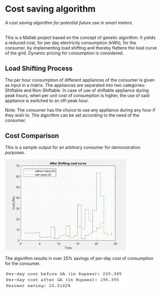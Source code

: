 # Cost saving algorithm
###### A cost saving algorithm for potential future use in smart meters.

This is a Matlab project based on the concept of genetic algorithm. 
It yields a reduced cost, for per day electricity consumption (kWh), for the consumer, by implementing load shifting and thereby flattens the load
curve of the grid. Dynamic pricing for consumption is considered.

## Load Shifting Process
The per hour consumption of different appliances of the consumer is given as input in a matrix.
The appliances are separated into two categories: Shiftable and Non-Shiftable.
In case of use of shiftable appliance during peak hours, when per unit cost of consumption is higher, the use of said appliance
is switched to an off-peak hour.

Note: The consumer has the choice to use any appliance during any hour if they wish to. The algorithm can be set according to the need of the consumer.

## Cost Comparison
This is a sample output for an arbitrary consumer for demonstration purposes.

![](Images/Cost_Curve.JPG)

The algorithm results in over 25% savings of per-day cost of consumption for the consumer.

![](Images/Savings.png)
